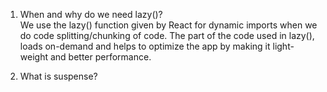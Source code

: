 1. When and why do we need lazy()?  
   We use the lazy() function given by React for dynamic imports when we do code splitting/chunking of code. The part of the code used in lazy(), loads on-demand and helps to optimize the app by making it light-weight and better performance.

2. What is suspense?
      

